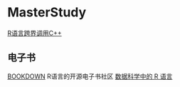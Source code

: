 # MasterStudy

[R语言跨界调用C++](https://www.cnblogs.com/lotusto/p/5740297.html)

## 电子书
[BOOKDOWN](https://bookdown.org/) R语言的开源电子书社区
[数据科学中的 R 语言](https://bookdown.org/wangminjie/R4DS/)